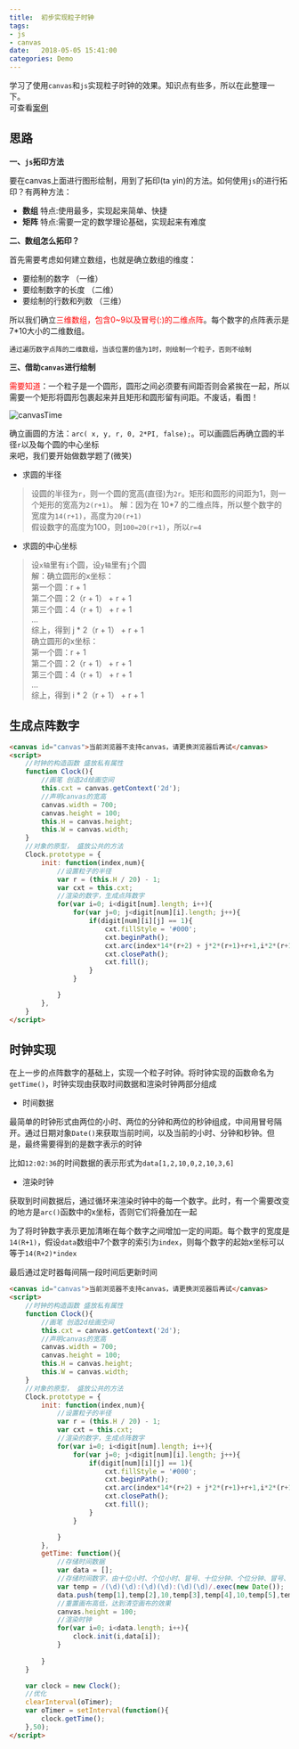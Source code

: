 ```yaml
---
title:  初步实现粒子时钟
tags:
- js
- canvas
date:   2018-05-05 15:41:00
categories: Demo
---
```


学习了使用``canvas``和``js``实现粒子时钟的效果。知识点有些多，所以在此整理一下。  
可查看<a href="https://hangforfreedom.github.io/some-cases/demo-6/demo.html" target="_blank">案例</a>

## 思路

<b>一、``js``拓印方法</b>    

要在canvas上面进行图形绘制，用到了拓印(ta yin)的方法。如何使用``js``的进行拓印？有两种方法：

 - <b>数组</b> 特点:使用最多，实现起来简单、快捷
 - <b>矩阵</b> 特点:需要一定的数学理论基础，实现起来有难度

<b>二、数组怎么拓印？</b>  

首先需要考虑如何建立数组，也就是确立数组的维度：

 - 要绘制的数字 （一维）
 - 要绘制数字的长度 （二维）
 - 要绘制的行数和列数 （三维）

所以我们确立<font color="red">三维数组，包含0~9以及冒号(:)的二维点阵</font>。每个数字的点阵表示是7*10大小的二维数组。  

    通过遍历数字点阵的二维数组，当该位置的值为1时，则绘制一个粒子，否则不绘制

<b>三、借助``canvas``进行绘制</b>  

<font color="red">需要知道</font>：一个粒子是一个圆形，圆形之间必须要有间距否则会紧挨在一起，所以需要一个矩形将圆形包裹起来并且矩形和圆形留有间距。不废话，看图！

<img src="https://hangforfreedom.github.io/thumbnails/canvasTime.png" alt="canvasTime">

确立画圆的方法：``arc( x, y, r, 0, 2*PI, false);``。可以画圆后再确立圆的半径``r``以及每个圆的中心坐标  
来吧，我们要开始做数学题了(微笑)

 - 求圆的半径

>设圆的半径为``r``，则一个圆的宽高(直径)为``2r``。矩形和圆形的间距为1，则一个矩形的宽高为``2(r+1)``。
  解：因为在 10*7 的二维点阵，所以整个数字的宽度为``14(r+1)``，高度为``20(r+1)``  
      假设数字的高度为100，则``100=20(r+1)``，所以``r=4``

 - 求圆的中心坐标

>设``x轴``里有``i``个圆，设``y轴``里有``j``个圆  
  解：确立圆形的x坐标：  
      第一个圆：r + 1  
      第二个圆：2（r + 1） + r + 1  
      第三个圆：4（r + 1） + r + 1  
      ...  
      综上，得到 j * 2（r + 1） + r + 1  
      确立圆形的x坐标：   
      第一个圆：r + 1  
      第二个圆：2（r + 1） + r + 1  
      第三个圆：4（r + 1） + r + 1  
      ...  
      综上，得到 i * 2（r + 1） + r + 1  
  

## 生成点阵数字

```html
<canvas id="canvas">当前浏览器不支持canvas，请更换浏览器后再试</canvas>
<script>
    //时钟的构造函数 盛放私有属性
    function Clock(){
        //画笔 创造2d绘画空间
        this.cxt = canvas.getContext('2d'); 
        //声明canvas的宽高
        canvas.width = 700;
        canvas.height = 100;
        this.H = canvas.height;
        this.W = canvas.width;
    }
    //对象的原型， 盛放公共的方法
    Clock.prototype = {
        init: function(index,num){
            //设置粒子的半径
            var r = (this.H / 20) - 1;
            var cxt = this.cxt;
            //渲染的数字，生成点阵数字
            for(var i=0; i<digit[num].length; i++){ 
                for(var j=0; j<digit[num][i].length; j++){
                    if(digit[num][i][j] == 1){
                        cxt.fillStyle = '#000';
                        cxt.beginPath();
                        cxt.arc(index*14*(r+2) + j*2*(r+1)+r+1,i*2*(r+1)+r+1,r,0,Math.PI*2,false);
                        cxt.closePath();
                        cxt.fill();
                    }
                }

            }
        },
    }
</script>
```


## 时钟实现

在上一步的点阵数字的基础上，实现一个粒子时钟。将时钟实现的函数命名为``getTime()``，时钟实现由获取时间数据和渲染时钟两部分组成

 - 时间数据

最简单的时钟形式由两位的小时、两位的分钟和两位的秒钟组成，中间用冒号隔开。通过日期对象``Date()``来获取当前时间，以及当前的小时、分钟和秒钟。但是，最终需要得到的是数字表示的时钟

比如``12:02:36``的时间数据的表示形式为``data[1,2,10,0,2,10,3,6]``

 - 渲染时钟

获取到时间数据后，通过循环来渲染时钟中的每一个数字。此时，有一个需要改变的地方是``arc()``函数中的x坐标，否则它们将叠加在一起

为了将时钟数字表示更加清晰在每个数字之间增加一定的间距。每个数字的宽度是``14(R+1)``，假设``data``数组中7个数字的索引为``index``，则每个数字的起始x坐标可以等于``14(R+2)*index``

最后通过定时器每间隔一段时间后更新时间

```html
<canvas id="canvas">当前浏览器不支持canvas，请更换浏览器后再试</canvas>
<script>
    //时钟的构造函数 盛放私有属性
    function Clock(){
        //画笔 创造2d绘画空间
        this.cxt = canvas.getContext('2d'); 
        //声明canvas的宽高
        canvas.width = 700;
        canvas.height = 100;
        this.H = canvas.height;
        this.W = canvas.width;
    }
    //对象的原型， 盛放公共的方法
    Clock.prototype = {
        init: function(index,num){
            //设置粒子的半径
            var r = (this.H / 20) - 1;
            var cxt = this.cxt;
            //渲染的数字，生成点阵数字
            for(var i=0; i<digit[num].length; i++){ 
                for(var j=0; j<digit[num][i].length; j++){
                    if(digit[num][i][j] == 1){
                        cxt.fillStyle = '#000';
                        cxt.beginPath();
                        cxt.arc(index*14*(r+2) + j*2*(r+1)+r+1,i*2*(r+1)+r+1,r,0,Math.PI*2,false);
                        cxt.closePath();
                        cxt.fill();
                    }
                }

            }
        },
        getTime: function(){
            //存储时间数据
            var data = [];
            //存储时间数字，由十位小时、个位小时、冒号、十位分钟、个位分钟、冒号、十位秒钟、个位秒钟这7个数字组成
            var temp = /(\d)(\d):(\d)(\d):(\d)(\d)/.exec(new Date());
            data.push(temp[1],temp[2],10,temp[3],temp[4],10,temp[5],temp[6]);
            //重置画布高低，达到清空画布的效果
            canvas.height = 100; 
            //渲染时钟
            for(var i=0; i<data.length; i++){
                clock.init(i,data[i]);
            }
            
        }
    }

    var clock = new Clock();
    //优化
    clearInterval(oTimer); 
    var oTimer = setInterval(function(){
        clock.getTime();
    },50);
</script>
```


<canvas id="canvas" style="display: block;"></canvas>
<style>
    @media screen and (max-width: 700px){
        #canvas{
            height: 40px;
        }
    }
</style>
<script>
(function(){ 

   var digit=
    [
        [
            [0,0,1,1,1,0,0],
            [0,1,1,0,1,1,0],
            [1,1,0,0,0,1,1],
            [1,1,0,0,0,1,1],
            [1,1,0,0,0,1,1],
            [1,1,0,0,0,1,1],
            [1,1,0,0,0,1,1],
            [1,1,0,0,0,1,1],
            [0,1,1,0,1,1,0],
            [0,0,1,1,1,0,0]
        ],//0
        [
            [0,0,0,1,1,0,0],
            [0,1,1,1,1,0,0],
            [0,0,0,1,1,0,0],
            [0,0,0,1,1,0,0],
            [0,0,0,1,1,0,0],
            [0,0,0,1,1,0,0],
            [0,0,0,1,1,0,0],
            [0,0,0,1,1,0,0],
            [0,0,0,1,1,0,0],
            [1,1,1,1,1,1,1]
        ],//1
        [
            [0,1,1,1,1,1,0],
            [1,1,0,0,0,1,1],
            [0,0,0,0,0,1,1],
            [0,0,0,0,1,1,0],
            [0,0,0,1,1,0,0],
            [0,0,1,1,0,0,0],
            [0,1,1,0,0,0,0],
            [1,1,0,0,0,0,0],
            [1,1,0,0,0,1,1],
            [1,1,1,1,1,1,1]
        ],//2
        [
            [1,1,1,1,1,1,1],
            [0,0,0,0,0,1,1],
            [0,0,0,0,1,1,0],
            [0,0,0,1,1,0,0],
            [0,0,1,1,1,0,0],
            [0,0,0,0,1,1,0],
            [0,0,0,0,0,1,1],
            [0,0,0,0,0,1,1],
            [1,1,0,0,0,1,1],
            [0,1,1,1,1,1,0]
        ],//3
        [
            [0,0,0,0,1,1,0],
            [0,0,0,1,1,1,0],
            [0,0,1,1,1,1,0],
            [0,1,1,0,1,1,0],
            [1,1,0,0,1,1,0],
            [1,1,1,1,1,1,1],
            [0,0,0,0,1,1,0],
            [0,0,0,0,1,1,0],
            [0,0,0,0,1,1,0],
            [0,0,0,1,1,1,1]
        ],//4
        [
            [1,1,1,1,1,1,1],
            [1,1,0,0,0,0,0],
            [1,1,0,0,0,0,0],
            [1,1,1,1,1,1,0],
            [0,0,0,0,0,1,1],
            [0,0,0,0,0,1,1],
            [0,0,0,0,0,1,1],
            [0,0,0,0,0,1,1],
            [1,1,0,0,0,1,1],
            [0,1,1,1,1,1,0]
        ],//5
        [
            [0,0,0,0,1,1,0],
            [0,0,1,1,0,0,0],
            [0,1,1,0,0,0,0],
            [1,1,0,0,0,0,0],
            [1,1,0,1,1,1,0],
            [1,1,0,0,0,1,1],
            [1,1,0,0,0,1,1],
            [1,1,0,0,0,1,1],
            [1,1,0,0,0,1,1],
            [0,1,1,1,1,1,0]
        ],//6
        [
            [1,1,1,1,1,1,1],
            [1,1,0,0,0,1,1],
            [0,0,0,0,1,1,0],
            [0,0,0,0,1,1,0],
            [0,0,0,1,1,0,0],
            [0,0,0,1,1,0,0],
            [0,0,1,1,0,0,0],
            [0,0,1,1,0,0,0],
            [0,0,1,1,0,0,0],
            [0,0,1,1,0,0,0]
        ],//7
        [
            [0,1,1,1,1,1,0],
            [1,1,0,0,0,1,1],
            [1,1,0,0,0,1,1],
            [1,1,0,0,0,1,1],
            [0,1,1,1,1,1,0],
            [1,1,0,0,0,1,1],
            [1,1,0,0,0,1,1],
            [1,1,0,0,0,1,1],
            [1,1,0,0,0,1,1],
            [0,1,1,1,1,1,0]
        ],//8
        [
            [0,1,1,1,1,1,0],
            [1,1,0,0,0,1,1],
            [1,1,0,0,0,1,1],
            [1,1,0,0,0,1,1],
            [0,1,1,1,0,1,1],
            [0,0,0,0,0,1,1],
            [0,0,0,0,0,1,1],
            [0,0,0,0,1,1,0],
            [0,0,0,1,1,0,0],
            [0,1,1,0,0,0,0]
        ],//9
        [
            [0,0,0,0,0,0,0],
            [0,0,1,1,1,0,0],
            [0,0,1,1,1,0,0],
            [0,0,1,1,1,0,0],
            [0,0,0,0,0,0,0],
            [0,0,0,0,0,0,0],
            [0,0,1,1,1,0,0],
            [0,0,1,1,1,0,0],
            [0,0,1,1,1,0,0],
            [0,0,0,0,0,0,0]
        ]//:
    ];   
    function Clock(){
            //画笔 创造2d绘画空间
            this.cxt = canvas.getContext('2d'); 
            //声明canvas的宽高
            canvas.width = 500;
            canvas.height = 70;
            this.H = canvas.height;
            this.W = canvas.width;
        }
        //对象的原型， 盛放公共的方法
        Clock.prototype = {
            init: function(index,num){
                //设置粒子的半径
                var r = (this.H / 20) - 1;
                var cxt = this.cxt;
                //渲染的数字，生成点阵数字
                for(var i=0; i<digit[num].length; i++){ 
                    for(var j=0; j<digit[num][i].length; j++){
                        if(digit[num][i][j] == 1){
                            cxt.fillStyle = '#000';
                            cxt.beginPath();
                            cxt.arc(index*14*(r+2) + j*2*(r+1)+r+1,i*2*(r+1)+r+1,r,0,Math.PI*2,false);
                            cxt.closePath();
                            cxt.fill();
                        }
                    }

                }
            },
            getTime: function(){
                //存储时间数据
                var data = [];
                var temp = /(\d)(\d):(\d)(\d):(\d)(\d)/.exec(new Date());
                data.push(temp[1],temp[2],10,temp[3],temp[4],10,temp[5],temp[6]);
                //重置画布高低，达到清空画布的效果
                canvas.height = 70; 
                //渲染时钟
                for(var i=0; i<data.length; i++){
                    clock.init(i,data[i]);
                }
                
            }
        }
        var clock = new Clock();
        clearInterval(oTimer); //优化
        var oTimer = setInterval(function(){
            clock.getTime();
        },50);
})();
</script>